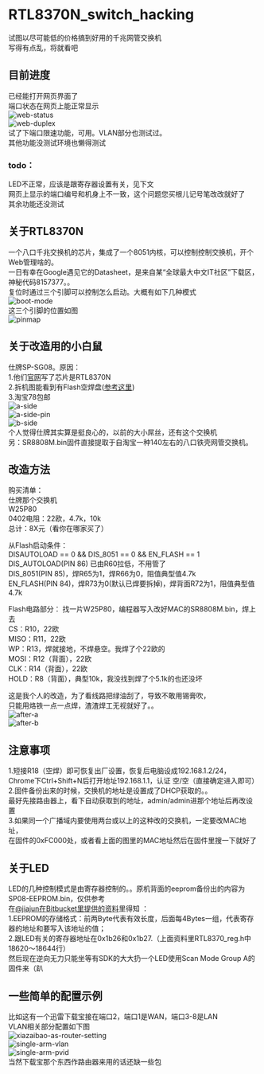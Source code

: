 # RTL8370N_switch_hacking
试图以尽可能低的价格搞到好用的千兆网管交换机  
写得有点乱，将就看吧  

## 目前进度
已经能打开网页界面了  
端口状态在网页上能正常显示  
![web-status](https://github.com/libc0607/RTL8370N_switch_hacking/blob/master/pic/web-status.png)  
![web-duplex](https://github.com/libc0607/RTL8370N_switch_hacking/blob/master/pic/web-duplex.png)  
试了下端口限速功能，可用。VLAN部分也测试过。   
其他功能没测试环境也懒得测试  

### todo：  
LED不正常，应该是跟寄存器设置有关，见下文  
网页上显示的端口编号和机身上不一致，这个问题您买根儿记号笔改改就好了  
其余功能还没测试  

## 关于RTL8370N
一个八口千兆交换机的芯片，集成了一个8051内核，可以控制控制交换机，开个Web管理啥的。  
一日有幸在Google遇见它的Datasheet，是来自某“全球最大中文IT社区”下载区，神秘代码8157377。。  
复位时通过三个引脚可以控制怎么启动。大概有如下几种模式  
![boot-mode](https://github.com/libc0607/RTL8370N_switch_hacking/blob/master/pic/boot-mode.png)  
这三个引脚的位置如图  
![pinmap](https://github.com/libc0607/RTL8370N_switch_hacking/blob/master/pic/datasheet-pinmap.png)  

## 关于改造用的小白鼠
仕牌SP-SG08。原因：  
1.他们[官网](http://www.seapai.com.cn/a/gb2312/product/jiaohuanji/2014/0815/SP-SG08.html#hear2)写了芯片是RTL8370N  
2.拆机图能看到有Flash空焊盘([参考这里](http://bbs.mydigit.cn/read.php?tid=974442))  
3.淘宝78包邮  
![a-side](https://github.com/libc0607/RTL8370N_switch_hacking/blob/master/pic/seapai-a-side.png)  
![a-side-pin](https://github.com/libc0607/RTL8370N_switch_hacking/blob/master/pic/seapai-a-side-with-pinmap.png)  
![b-side](https://github.com/libc0607/RTL8370N_switch_hacking/blob/master/pic/seapai-b-side.png)  
个人觉得仕牌其实算是挺良心的，以前的大小屌丝，还有这个交换机  
另：SR8808M.bin固件直接提取于自淘宝一种140左右的八口铁壳网管交换机。  

## 改造方法
购买清单：  
仕牌那个交换机    
W25P80  
0402电阻：22欧，4.7k，10k  
总计：8X元（看你在哪家买了）

从Flash启动条件：  
DISAUTOLOAD == 0 && DIS_8051 == 0 && EN_FLASH == 1  
DIS_AUTOLOAD(PIN 86) 已由R60拉低，不用管了  
DIS_8051(PIN 85)，焊R65为1，焊R66为0，阻值典型值4.7k  
EN_FLASH(PIN 84)，焊R73为0(默认已焊要拆掉)，焊背面R72为1，阻值典型值4.7k  


Flash电路部分：
找一片W25P80，编程器写入改好MAC的SR8808M.bin，焊上去  
CS：R10，22欧  
MISO：R11，22欧  
WP：R13，焊就接地，不焊悬空。我焊了个22欧的  
MOSI：R12（背面），22欧  
CLK：R14（背面），22欧  
HOLD：R8（背面），典型10k，我没找到焊了个5.1k的也还没坏

这是我个人的改造，为了看线路把绿油刮了，导致不敢用锡膏吹，  
只能用烙铁一点一点焊，渣渣焊工无视就好了。。  
![after-a](https://github.com/libc0607/RTL8370N_switch_hacking/blob/master/pic/after-a.png)  
![after-b](https://github.com/libc0607/RTL8370N_switch_hacking/blob/master/pic/after-b.png)  

## 注意事项
1.短接R18（空焊）即可恢复出厂设置，恢复后电脑设成192.168.1.2/24，  
  Chrome下Ctrl+Shift+N后打开地址192.168.1.1，认证 空/空（直接确定进入即可）  
2.固件备份出来的时候，交换机的地址是设置成了DHCP获取的。。  
  最好先接路由器上，看下自动获取到的地址，admin/admin进那个地址后再改设置  
3.如果同一个广播域内要使用两台或以上的这种改的交换机，一定要改MAC地址，  
  在固件的0xFC000处，或者看上面的图里的MAC地址然后在固件里搜一下就好了  

## 关于LED
LED的几种控制模式是由寄存器控制的。。原机背面的eeprom备份出的内容为SP08-EEPROM.bin，仅供参考  
在[@jiajun在Bitbucket里提供的资料](https://bitbucket.org/jiajun/rtl8xxx-switch)里得知 ：  
1.EEPROM的存储格式：前两Byte代表有效长度，后面每4Bytes一组，代表寄存器的地址和要写入该地址的值；  
2.跟LED有关的寄存器地址在0x1b26和0x1b27.（上面资料里RTL8370_reg.h中18620～18644行）  
然后现在逆向无力只能坐等有SDK的大大扔一个LED使用Scan Mode Group A的固件来（趴  
  
## 一些简单的配置示例
比如这有一个迅雷下载宝接在端口2，端口1是WAN，端口3-8是LAN  
VLAN相关部分配置如下图   
![xiazaibao-as-router-setting](https://github.com/libc0607/RTL8370N_switch_hacking/blob/master/pic/xiazaibao-as-router-setting.png)  
![single-arm-vlan](https://github.com/libc0607/RTL8370N_switch_hacking/blob/master/pic/single-arm-vlan.png)  
![single-arm-pvid](https://github.com/libc0607/RTL8370N_switch_hacking/blob/master/pic/single-arm-pvid.png)  
当然下载宝那个东西作路由器来用的话还缺一些包  


